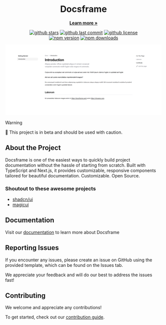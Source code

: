 <h1 align="center">
Docsframe
<br>
</h1>
<p align="center">
<a href="https://docsframe.work"><strong>Learn more »</strong></a>
</p>

<div align="center">
    <a href="https://github.com/skredev/docsframe/stargazers"><img src="https://img.shields.io/github/stars/skredev/docsframe?logo=github&style=flat" alt="github stars" /></a>
    <a href="https://github.com/skredev/docsframe"><img src="https://img.shields.io/github/last-commit/skredev/docsframe/main?logo=git&logoColor=white&style=flat" alt="github last commit" /></a>
    <a href="https://github.com/skredev/docsframe/blob/main/LICENSE"><img src="https://img.shields.io/github/license/skredev/docsframe?logoColor=white&style=flat" alt="github license" /></a>
</div>

<div align="center">
    <a href="https://www.npmjs.com/package/docsframe"><img src="https://img.shields.io/npm/v/docsframe?maxAge=3600" alt="npm version" /></a>
    <a href="https://www.npmjs.com/package/docsframe"><img src="https://img.shields.io/npm/dt/docsframe?maxAge=3600" alt="npm downloads" /></a>
</div>

![hero](https://github.com/skredev/docsframe/blob/main/public/preview_light.png)

> [!WARNING]
> 🚧 This project is in beta and should be used with caution.

## About the Project

Docsframe is one of the easiest ways to quickly build project documentation without the hassle of starting from scratch. Built with TypeScript and Next.js, it provides customizable, responsive components tailored for beautiful documentation. Customizable. Open Source.

### Shoutout to these awesome projects

- [shadcn/ui](https://ui.shadcn.com)
- [magicui](https://magicui.design/)

## Documentation

Visit our [documentation](https://docsframe.work/docs) to learn more about Docsframe

## Reporting Issues

If you encounter any issues, please create an issue on GitHub using the provided template, which can be found on the Issues tab.

We appreciate your feedback and will do our best to address the issues fast!

## Contributing

We welcome and appreciate any contributions!

To get started, check out our [contribution guide](https://github.com/skredev/docsframe/blob/main/CONTRIBUTING.md).
